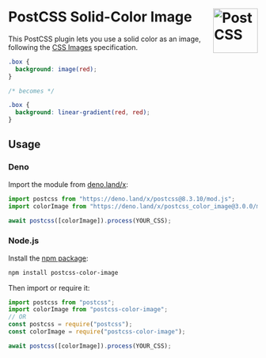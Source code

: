 # PostCSS Solid-Color Image [<img src="https://api.postcss.org/logo.svg" alt="PostCSS" width="90" height="90" align="right">](https://github.com/postcss/postcss)

This PostCSS plugin lets you use a solid color as an image, following the
[CSS Images](https://drafts.csswg.org/css-images-4/#color-images) specification.

```css
.box {
  background: image(red);
}

/* becomes */

.box {
  background: linear-gradient(red, red);
}
```

## Usage

### Deno

Import the module from [deno.land/x](https://deno.land/x/postcss_color_image):

```js
import postcss from "https://deno.land/x/postcss@8.3.10/mod.js";
import colorImage from "https://deno.land/x/postcss_color_image@3.0.0/mod.js";

await postcss([colorImage]).process(YOUR_CSS);
```

### Node.js

Install the [npm package](https://www.npmjs.com/package/postcss-color-image):

```sh
npm install postcss-color-image
```

Then import or require it:

```js
import postcss from "postcss";
import colorImage from "postcss-color-image";
// OR
const postcss = require("postcss");
const colorImage = require("postcss-color-image");

await postcss([colorImage]).process(YOUR_CSS);
```
